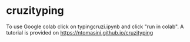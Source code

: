 # cruzityping
To use Google colab click on typingcruzi.ipynb and click "run in colab". A tutorial is provided on https://ntomasini.github.io/cruzityping
